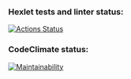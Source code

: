 ### Hexlet tests and linter status:

[![Actions Status](https://github.com/Karamysh/php-project-45/workflows/hexlet-check/badge.svg)](https://github.com/Karamysh/php-project-45/actions)

### CodeClimate status:

[![Maintainability](https://api.codeclimate.com/v1/badges/0bb157c0264ab3f8e288/maintainability)](https://codeclimate.com/github/Karamysh/php-project-45/maintainability)
